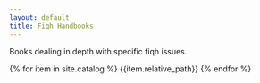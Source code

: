 ```yaml
---
layout: default
title: Fiqh Handbooks
---
```


Books dealing in depth with specific fiqh issues.

{% for item in site.catalog %}
    {{item.relative_path}}
{% endfor %}
